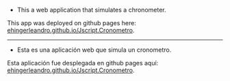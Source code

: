 - This a web application that simulates a chronometer.

This app was deployed on github pages here: [ehingerleandro.github.io/Jscript.Cronometro](https://ehingerleandro.github.io/Jscript.Cronometro/
).

---

- Esta es una aplicación web que simula un cronometro.

Esta aplicación fue desplegada en github pages aquí: [ehingerleandro.github.io/Jscript.Cronometro](https://ehingerleandro.github.io/Jscript.Cronometro/).